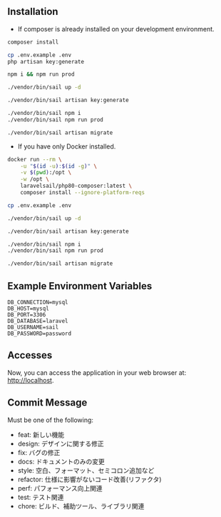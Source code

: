 ## Installation

* If composer is already installed on your development environment.

```Bash
composer install

cp .env.example .env
php artisan key:generate

npm i && npm run prod

./vendor/bin/sail up -d

./vendor/bin/sail artisan key:generate

./vendor/bin/sail npm i
./vendor/bin/sail npm run prod

./vendor/bin/sail artisan migrate

```

* If you have only Docker installed.

```Bash
docker run --rm \
    -u "$(id -u):$(id -g)" \
    -v $(pwd):/opt \
    -w /opt \
    laravelsail/php80-composer:latest \
    composer install --ignore-platform-reqs

cp .env.example .env

./vendor/bin/sail up -d

./vendor/bin/sail artisan key:generate

./vendor/bin/sail npm i
./vendor/bin/sail npm run prod

./vendor/bin/sail artisan migrate
```

## Example Environment Variables
```
DB_CONNECTION=mysql
DB_HOST=mysql
DB_PORT=3306
DB_DATABASE=laravel
DB_USERNAME=sail
DB_PASSWORD=password
```


## Accesses

Now, you can access the application in your web browser at: [http://localhost](http://localhost).

## Commit Message

Must be one of the following:

* feat: 新しい機能
* design: デザインに関する修正
* fix: バグの修正
* docs: ドキュメントのみの変更
* style: 空白、フォーマット、セミコロン追加など
* refactor: 仕様に影響がないコード改善(リファクタ)
* perf: パフォーマンス向上関連
* test: テスト関連
* chore: ビルド、補助ツール、ライブラリ関連
